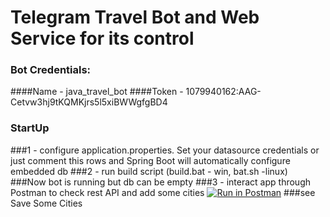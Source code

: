# Telegram Travel Bot and Web Service for its control

### Bot Credentials:
####Name - java_travel_bot
####Token - 1079940162:AAG-Cetvw3hj9tKQMKjrs5l5xiBWWgfgBD4

### StartUp
###1 - configure application.properties. Set your datasource credentials or just comment this rows and Spring Boot will automatically configure embedded db
###2 - run build script (build.bat - win, bat.sh -linux)
###Now bot is running but db can be empty
###3 - interact app through Postman to check rest API and add some cities
[![Run in Postman](https://run.pstmn.io/button.svg)](https://app.getpostman.com/run-collection/530ca9a672777031ec69)
###see Save Some Cities
